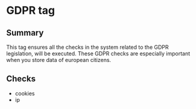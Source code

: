 # GDPR tag

## Summary
This tag ensures all the checks in the system related to the GDPR legislation, will be executed.
These GDPR checks are especially important when you store data of european citizens.

## Checks
* cookies
* ip